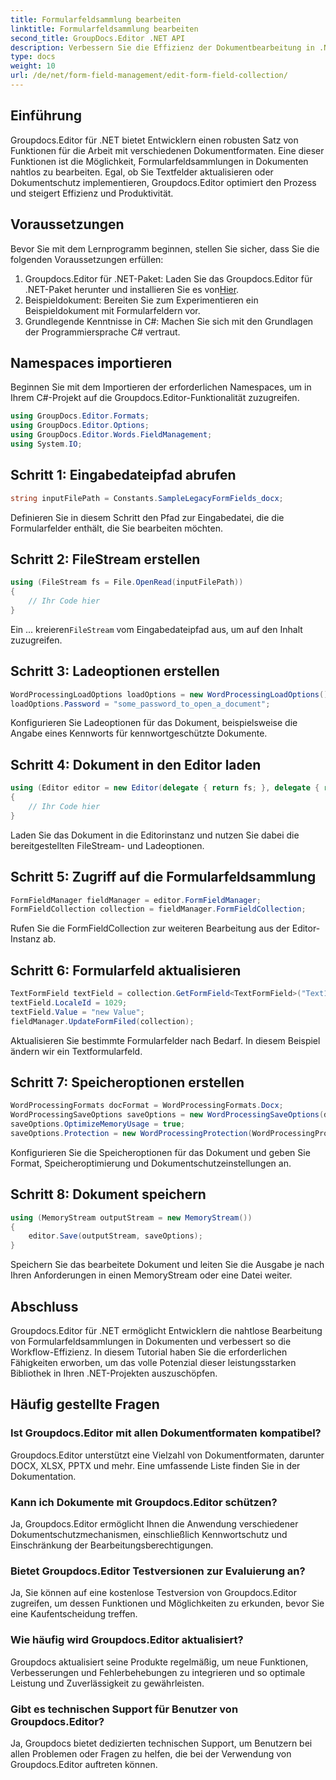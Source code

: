 ```yaml
---
title: Formularfeldsammlung bearbeiten
linktitle: Formularfeldsammlung bearbeiten
second_title: GroupDocs.Editor .NET API
description: Verbessern Sie die Effizienz der Dokumentbearbeitung in .NET-Projekten mit Groupdocs.Editor. Ändern Sie Formularfeldsammlungen nahtlos.
type: docs
weight: 10
url: /de/net/form-field-management/edit-form-field-collection/
---
```

## Einführung
Groupdocs.Editor für .NET bietet Entwicklern einen robusten Satz von Funktionen für die Arbeit mit verschiedenen Dokumentformaten. Eine dieser Funktionen ist die Möglichkeit, Formularfeldsammlungen in Dokumenten nahtlos zu bearbeiten. Egal, ob Sie Textfelder aktualisieren oder Dokumentschutz implementieren, Groupdocs.Editor optimiert den Prozess und steigert Effizienz und Produktivität.
## Voraussetzungen
Bevor Sie mit dem Lernprogramm beginnen, stellen Sie sicher, dass Sie die folgenden Voraussetzungen erfüllen:
1.  Groupdocs.Editor für .NET-Paket: Laden Sie das Groupdocs.Editor für .NET-Paket herunter und installieren Sie es von[Hier](https://releases.groupdocs.com/editor/net/).
2. Beispieldokument: Bereiten Sie zum Experimentieren ein Beispieldokument mit Formularfeldern vor.
3. Grundlegende Kenntnisse in C#: Machen Sie sich mit den Grundlagen der Programmiersprache C# vertraut.

## Namespaces importieren
Beginnen Sie mit dem Importieren der erforderlichen Namespaces, um in Ihrem C#-Projekt auf die Groupdocs.Editor-Funktionalität zuzugreifen.
```csharp
using GroupDocs.Editor.Formats;
using GroupDocs.Editor.Options;
using GroupDocs.Editor.Words.FieldManagement;
using System.IO;
```
## Schritt 1: Eingabedateipfad abrufen
```csharp
string inputFilePath = Constants.SampleLegacyFormFields_docx;
```
Definieren Sie in diesem Schritt den Pfad zur Eingabedatei, die die Formularfelder enthält, die Sie bearbeiten möchten.
## Schritt 2: FileStream erstellen
```csharp
using (FileStream fs = File.OpenRead(inputFilePath))
{
    // Ihr Code hier
}
```
 Ein ... kreieren`FileStream` vom Eingabedateipfad aus, um auf den Inhalt zuzugreifen.
## Schritt 3: Ladeoptionen erstellen
```csharp
WordProcessingLoadOptions loadOptions = new WordProcessingLoadOptions();
loadOptions.Password = "some_password_to_open_a_document";
```
Konfigurieren Sie Ladeoptionen für das Dokument, beispielsweise die Angabe eines Kennworts für kennwortgeschützte Dokumente.
## Schritt 4: Dokument in den Editor laden
```csharp
using (Editor editor = new Editor(delegate { return fs; }, delegate { return loadOptions; }))
{
    // Ihr Code hier
}
```
Laden Sie das Dokument in die Editorinstanz und nutzen Sie dabei die bereitgestellten FileStream- und Ladeoptionen.
## Schritt 5: Zugriff auf die Formularfeldsammlung
```csharp
FormFieldManager fieldManager = editor.FormFieldManager;
FormFieldCollection collection = fieldManager.FormFieldCollection;
```
Rufen Sie die FormFieldCollection zur weiteren Bearbeitung aus der Editor-Instanz ab.
## Schritt 6: Formularfeld aktualisieren
```csharp
TextFormField textField = collection.GetFormField<TextFormField>("Text1");
textField.LocaleId = 1029;
textField.Value = "new Value";
fieldManager.UpdateFormFiled(collection);
```
Aktualisieren Sie bestimmte Formularfelder nach Bedarf. In diesem Beispiel ändern wir ein Textformularfeld.
## Schritt 7: Speicheroptionen erstellen
```csharp
WordProcessingFormats docFormat = WordProcessingFormats.Docx;
WordProcessingSaveOptions saveOptions = new WordProcessingSaveOptions(docFormat);
saveOptions.OptimizeMemoryUsage = true;
saveOptions.Protection = new WordProcessingProtection(WordProcessingProtectionType.AllowOnlyFormFields, "write_password");
```
Konfigurieren Sie die Speicheroptionen für das Dokument und geben Sie Format, Speicheroptimierung und Dokumentschutzeinstellungen an.
## Schritt 8: Dokument speichern
```csharp
using (MemoryStream outputStream = new MemoryStream())
{
    editor.Save(outputStream, saveOptions);
}
```
Speichern Sie das bearbeitete Dokument und leiten Sie die Ausgabe je nach Ihren Anforderungen in einen MemoryStream oder eine Datei weiter.

## Abschluss
Groupdocs.Editor für .NET ermöglicht Entwicklern die nahtlose Bearbeitung von Formularfeldsammlungen in Dokumenten und verbessert so die Workflow-Effizienz. In diesem Tutorial haben Sie die erforderlichen Fähigkeiten erworben, um das volle Potenzial dieser leistungsstarken Bibliothek in Ihren .NET-Projekten auszuschöpfen.

## Häufig gestellte Fragen
### Ist Groupdocs.Editor mit allen Dokumentformaten kompatibel?
Groupdocs.Editor unterstützt eine Vielzahl von Dokumentformaten, darunter DOCX, XLSX, PPTX und mehr. Eine umfassende Liste finden Sie in der Dokumentation.
### Kann ich Dokumente mit Groupdocs.Editor schützen?
Ja, Groupdocs.Editor ermöglicht Ihnen die Anwendung verschiedener Dokumentschutzmechanismen, einschließlich Kennwortschutz und Einschränkung der Bearbeitungsberechtigungen.
### Bietet Groupdocs.Editor Testversionen zur Evaluierung an?
Ja, Sie können auf eine kostenlose Testversion von Groupdocs.Editor zugreifen, um dessen Funktionen und Möglichkeiten zu erkunden, bevor Sie eine Kaufentscheidung treffen.
### Wie häufig wird Groupdocs.Editor aktualisiert?
Groupdocs aktualisiert seine Produkte regelmäßig, um neue Funktionen, Verbesserungen und Fehlerbehebungen zu integrieren und so optimale Leistung und Zuverlässigkeit zu gewährleisten.
### Gibt es technischen Support für Benutzer von Groupdocs.Editor?
Ja, Groupdocs bietet dedizierten technischen Support, um Benutzern bei allen Problemen oder Fragen zu helfen, die bei der Verwendung von Groupdocs.Editor auftreten können.